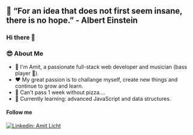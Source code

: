 ## 🧠 “For an idea that does not first seem insane, there is no hope.” - Albert Einstein 

### Hi there 👋

### 😎 About Me

- 🚀  I'm Amit, a passionate full-stack web developer and musician (bass player 💪).
- ❤️ My great passion is to challange myself, create new things and continue to grow and learn.
- 🍕 Can't pass 1 week without pizza....
- 📖  Currently learning: advanced JavaScript and data structures.


#### Follow me
[![Linkedin: Amit Licht](https://img.shields.io/badge/-Amicht-blue?style=flat-square&logo=Linkedin&logoColor=white&link=https://www.linkedin.com/in/amit-licht-212a86239/)](https://www.linkedin.com/in/amit-licht/)
